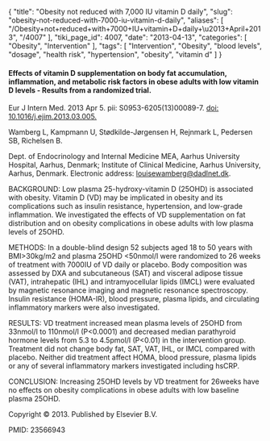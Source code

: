{
    "title": "Obesity not reduced with 7,000 IU vitamin D daily",
    "slug": "obesity-not-reduced-with-7000-iu-vitamin-d-daily",
    "aliases": [
        "/Obesity+not+reduced+with+7000+IU+vitamin+D+daily+\u2013+April+2013",
        "/4007"
    ],
    "tiki_page_id": 4007,
    "date": "2013-04-13",
    "categories": [
        "Obesity",
        "Intervention"
    ],
    "tags": [
        "Intervention",
        "Obesity",
        "blood levels",
        "dosage",
        "health risk",
        "hypertension",
        "obesity",
        "vitamin d"
    ]
}


#### Effects of vitamin D supplementation on body fat accumulation, inflammation, and metabolic risk factors in obese adults with low vitamin D levels - Results from a randomized trial.

Eur J Intern Med. 2013 Apr 5. pii: S0953-6205(13)00089-7. [doi: 10.1016/j.ejim.2013.03.005.](https://doi.org/10.1016/j.ejim.2013.03.005.) 

Wamberg L, Kampmann U, Stødkilde-Jørgensen H, Rejnmark L, Pedersen SB, Richelsen B.

Dept. of Endocrinology and Internal Medicine MEA, Aarhus University Hospital, Aarhus, Denmark; Institute of Clinical Medicine, Aarhus University, Aarhus, Denmark. Electronic address: louisewamberg@dadlnet.dk.

BACKGROUND: Low plasma 25-hydroxy-vitamin D (25OHD) is associated with obesity. Vitamin D (VD) may be implicated in obesity and its complications such as insulin resistance, hypertension, and low-grade inflammation. We investigated the effects of VD supplementation on fat distribution and on obesity complications in obese adults with low plasma levels of 25OHD.

METHODS: In a double-blind design 52 subjects aged 18 to 50 years with BMI>30kg/m2 and plasma 25OHD <50nmol/l were randomized to 26 weeks of treatment with 7000IU of VD daily or placebo. Body composition was assessed by DXA and subcutaneous (SAT) and visceral adipose tissue (VAT), intrahepatic (IHL) and intramyocellular lipids (IMCL) were evaluated by magnetic resonance imaging and magnetic resonance spectroscopy. Insulin resistance (HOMA-IR), blood pressure, plasma lipids, and circulating inflammatory markers were also investigated.

RESULTS: VD treatment increased mean plasma levels of 25OHD from 33nmol/l to 110nmol/l (P<0.0001) and decreased median parathyroid hormone levels from 5.3 to 4.5pmol/l (P<0.01) in the intervention group. Treatment did not change body fat, SAT, VAT, IHL, or IMCL compared with placebo. Neither did treatment affect HOMA, blood pressure, plasma lipids or any of several inflammatory markers investigated including hsCRP.

CONCLUSION: Increasing 25OHD levels by VD treatment for 26weeks have no effects on obesity complications in obese adults with low baseline plasma 25OHD.

Copyright © 2013. Published by Elsevier B.V.

PMID:     23566943